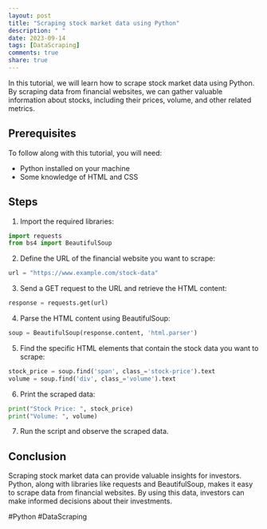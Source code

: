 ```yaml
---
layout: post
title: "Scraping stock market data using Python"
description: " "
date: 2023-09-14
tags: [DataScraping]
comments: true
share: true
---
```


In this tutorial, we will learn how to scrape stock market data using Python. By scraping data from financial websites, we can gather valuable information about stocks, including their prices, volume, and other related metrics.

## Prerequisites
To follow along with this tutorial, you will need:

* Python installed on your machine
* Some knowledge of HTML and CSS

## Steps

1. Import the required libraries:
```python
import requests
from bs4 import BeautifulSoup
```

2. Define the URL of the financial website you want to scrape:
```python
url = "https://www.example.com/stock-data"
```

3. Send a GET request to the URL and retrieve the HTML content:
```python
response = requests.get(url)
```

4. Parse the HTML content using BeautifulSoup:
```python
soup = BeautifulSoup(response.content, 'html.parser')
```

5. Find the specific HTML elements that contain the stock data you want to scrape:
```python
stock_price = soup.find('span', class_='stock-price').text
volume = soup.find('div', class_='volume').text
```

6. Print the scraped data:
```python
print("Stock Price: ", stock_price)
print("Volume: ", volume)
```

7. Run the script and observe the scraped data.

## Conclusion

Scraping stock market data can provide valuable insights for investors. Python, along with libraries like requests and BeautifulSoup, makes it easy to scrape data from financial websites. By using this data, investors can make informed decisions about their investments.

#Python #DataScraping